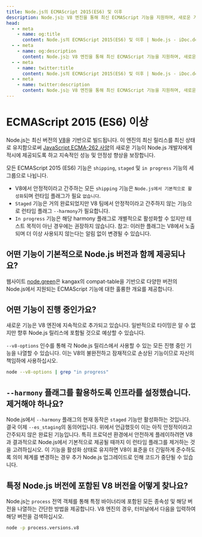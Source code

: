 ```yaml
---
title: Node.js의 ECMAScript 2015(ES6) 및 이후
description: Node.js는 V8 엔진을 통해 최신 ECMAScript 기능을 지원하며, 새로운 기능 및 개선 사항이 적시에 반영됩니다.
head:
  - - meta
    - name: og:title
      content: Node.js의 ECMAScript 2015(ES6) 및 이후 | Node.js - iDoc.dev
  - - meta
    - name: og:description
      content: Node.js는 V8 엔진을 통해 최신 ECMAScript 기능을 지원하며, 새로운 기능 및 개선 사항이 적시에 반영됩니다.
  - - meta
    - name: twitter:title
      content: Node.js의 ECMAScript 2015(ES6) 및 이후 | Node.js - iDoc.dev
  - - meta
    - name: twitter:description
      content: Node.js는 V8 엔진을 통해 최신 ECMAScript 기능을 지원하며, 새로운 기능 및 개선 사항이 적시에 반영됩니다.
---
```



# ECMAScript 2015 (ES6) 이상

Node.js는 최신 버전의 [V8](https://v8.dev/)을 기반으로 빌드됩니다. 이 엔진의 최신 릴리스를 최신 상태로 유지함으로써 [JavaScript ECMA-262 사양](https://tc39.es/ecma262/)의 새로운 기능이 Node.js 개발자에게 적시에 제공되도록 하고 지속적인 성능 및 안정성 향상을 보장합니다.

모든 ECMAScript 2015 (ES6) 기능은 `shipping`, `staged` 및 `in progress` 기능의 세 그룹으로 나뉩니다.

+ V8에서 안정적이라고 간주하는 모든 `shipping` 기능은 `Node.js에서 기본적으로 활성화`되며 런타임 플래그가 필요 `없습니다`.
+ `Staged` 기능은 거의 완료되었지만 V8 팀에서 안정적이라고 간주하지 않는 기능으로 런타임 플래그 `--harmony`가 필요합니다.
+ `In progress` 기능은 해당 harmony 플래그로 개별적으로 활성화할 수 있지만 테스트 목적이 아닌 경우에는 권장하지 않습니다. 참고: 이러한 플래그는 V8에서 노출되며 더 이상 사용되지 않는다는 알림 없이 변경될 수 있습니다.

## 어떤 기능이 기본적으로 Node.js 버전과 함께 제공되나요?

웹사이트 [node.green](https://node.green)은 kangax의 compat-table을 기반으로 다양한 버전의 Node.js에서 지원되는 ECMAScript 기능에 대한 훌륭한 개요를 제공합니다.

## 어떤 기능이 진행 중인가요?

새로운 기능은 V8 엔진에 지속적으로 추가되고 있습니다. 일반적으로 타이밍은 알 수 없지만 향후 Node.js 릴리스에 포함될 것으로 예상할 수 있습니다.

`--v8-options` 인수를 통해 각 Node.js 릴리스에서 사용할 수 있는 모든 진행 중인 기능을 나열할 수 있습니다. 이는 V8의 불완전하고 잠재적으로 손상된 기능이므로 자신의 책임하에 사용하십시오.

```sh
node --v8-options | grep "in progress"
```

## `--harmony` 플래그를 활용하도록 인프라를 설정했습니다. 제거해야 하나요?

Node.js에서 `--harmony` 플래그의 현재 동작은 `staged` 기능만 활성화하는 것입니다. 결국 이제 `--es_staging`의 동의어입니다. 위에서 언급했듯이 이는 아직 안정적이라고 간주되지 않은 완료된 기능입니다. 특히 프로덕션 환경에서 안전하게 플레이하려면 V8과 결과적으로 Node.js에서 기본적으로 제공될 때까지 이 런타임 플래그를 제거하는 것을 고려하십시오. 이 기능을 활성화 상태로 유지하면 V8이 표준을 더 긴밀하게 준수하도록 의미 체계를 변경하는 경우 추가 Node.js 업그레이드로 인해 코드가 중단될 수 있습니다.


## 특정 Node.js 버전에 포함된 V8 버전을 어떻게 찾나요?

Node.js는 `process` 전역 객체를 통해 특정 바이너리에 포함된 모든 종속성 및 해당 버전을 나열하는 간단한 방법을 제공합니다. V8 엔진의 경우, 터미널에서 다음을 입력하여 해당 버전을 검색하십시오.

```sh
node -p process.versions.v8
```


